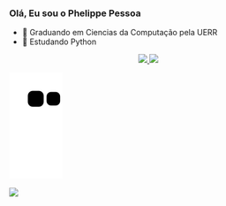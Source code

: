 ### Olá, Eu sou o Phelippe Pessoa

- 🧠 Graduando em Ciencias da Computação pela UERR
- 🦾 Estudando Python

<div align="center">
  <a href="https://github.com/PhelippePessoa">
  <img height="180em" src="https://github-readme-stats.vercel.app/api?username=phelippepessoa&show_icons=true&theme=tokyonight&include_all_commits=true&count_private=true"/>
  <img height="180em" src="https://github-readme-stats.vercel.app/api/top-langs/?username=phelippepessoa&layout=compact&langs_count=7&theme=tokyonight"/>
</div>
  
<div>


  
  ![Snake animation](https://github.com/rafaballerini/rafaballerini/blob/output/github-contribution-grid-snake.svg)
 

 [![](https://visitcount.itsvg.in/api?id=PhelippePessoa&icon=2&color=6)](https://visitcount.itsvg.in)
